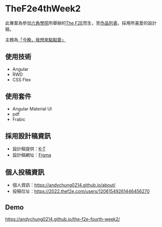 # TheF2e4thWeek2

此專案為參加[六角學院](https://www.hexschool.com/)所舉辦的[The F2E](https://2022.thef2e.com/)而生，至[作品列表](https://2022.thef2e.com/works)，採用所喜愛的設計稿，

主題為[「今晚，我想來點點簽」](https://2022.thef2e.com/news/week2)

## 使用技術

- Angular
- RWD
- CSS Flex

## 使用套件

- Angular Material UI
- pdf
- Frabic

## 採用設計稿資訊

- 設計稿提供：[K-T](https://www.behance.net/KT_Designer)
- 設計稿網址：[Figma](https://www.figma.com/file/6ZjDFQSrwRy6OUAXDmJNhz/%E5%B0%8F%E7%B6%A0%E7%B0%BD?node-id=0%3A1)

## 個人投稿資訊

- 個人資訊：https://andychung0214.github.io/about/
- 投稿位址：https://2022.thef2e.com/users/12061549261446456270

## Demo

https://andychung0214.github.io/the-f2e-fourth-week2/
